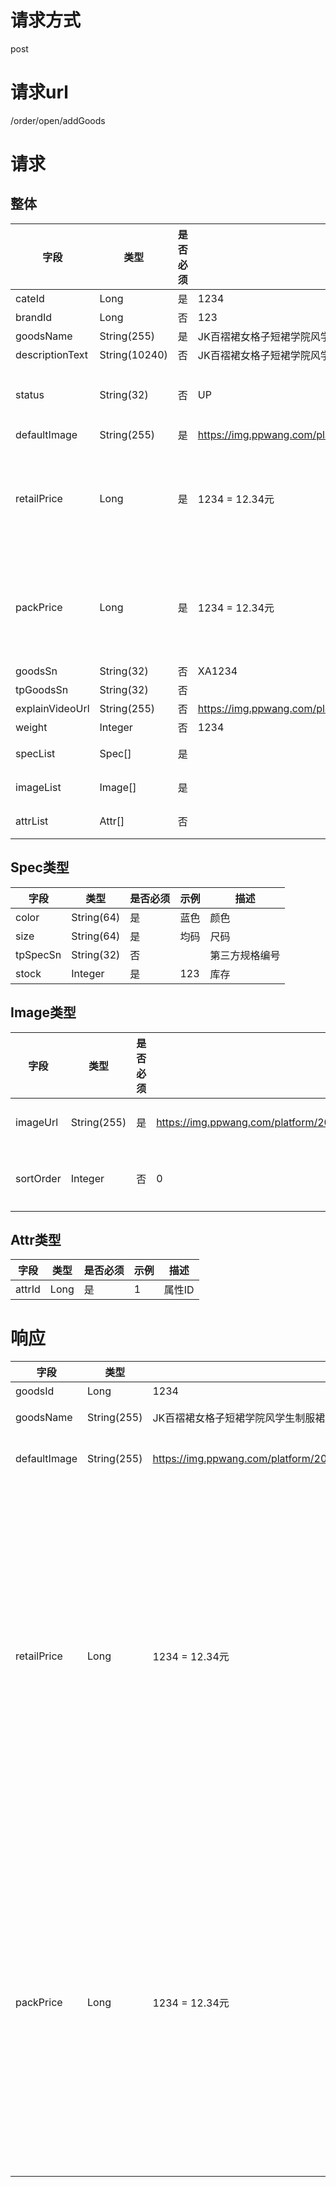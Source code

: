 # 请求方式
post



# 请求url
/order/open/addGoods



# 请求
## 整体
   字段  |  类型  |  是否必须  |  示例  |  描述  
------------------------------|---------------|------|-----------------------------------|-----------------------------------
cateId                        |  Long         |  是  |  1234                             |  分类ID
brandId                       |  Long         |  否  |  123                              |  品牌ID
goodsName                     |  String(255)  |  是  |  JK百褶裙女格子短裙学院风学生制服裙格裙百搭防  |  商品名称
descriptionText               |  String(10240) | 否  |  JK百褶裙女格子短裙学院风学生制服裙格裙百搭防  |  商品描述
status                        |  String(32)   |  否  |  UP                               |  商品状态。默认为UP。参考：商品API-相关枚举-商品状态。不能传DOWN_BY_PLATFORM
defaultImage                  |  String(255)  |  是  |  https://img.ppwang.com/platform/2021/06/17/upload_257812_F207_0_0.png  |  封面图绝对路径
retailPrice                   |  Long         |  是  |  1234 = 12.34元                   |  商品拿货价。注意！接口返回的是整数，如需要换算的话，需要接口调用方自己除以100以转移成实际的金额。如返回1234，意思是金额为12.34元
packPrice                     |  Long         |  是  |  1234 = 12.34元                   |  商品打包价。注意！接口返回的是整数，如需要换算的话，需要接口调用方自己除以100以转移成实际的金额。如返回1234，意思是金额为12.34元
goodsSn                       |  String(32)   |  否  |  XA1234                           |  商品货号
tpGoodsSn                     |  String(32)   |  否  |                                   |  第三方商品货号
explainVideoUrl               |  String(255)  |  否  |  https://img.ppwang.com/platform/2021/06/17/upload_257812_F207_0_0.mp4  |  直播讲解视频绝对地址
weight                        |  Integer      |  否  |  1234                             |  商品重量。单位：克
specList                      |  Spec[]       |  是  |                                   |  规格列表。具体字段参考Spec类型"
imageList                     |  Image[]      |  是  |                                   |  商品详情图片列表。具体字段参考Image类型
attrList                      |  Attr[]       |  否  |                                   |  商品属性列表。具体字段参考Attr类型


## Spec类型
   字段  |  类型  |  是否必须  |  示例  |  描述  
------------------------------|---------------|------|-----------------------------------|-----------------------------------
color                         |  String(64)   |  是  |  蓝色                              |  颜色
size                          |  String(64)   |  是  |  均码                              |  尺码
tpSpecSn                      |  String(32)   |  否  |                                    |  第三方规格编号
stock                         |  Integer      |  是  |  123                               |  库存


## Image类型
   字段  |  类型  |  是否必须  |  示例  |  描述  
------------------------------|---------------|------|-----------------------------------|-----------------------------------
imageUrl                      |  String(255)  |  是  |  https://img.ppwang.com/platform/2021/06/17/upload_257812_F207_0_0.png  |  图片绝对路径
sortOrder                     |  Integer      |  否  |  0                                |  排序。默认为0


## Attr类型
   字段  |  类型  |  是否必须  |  示例  |  描述  
------------------------------|---------------|------|-----------------------------------|-----------------------------------
attrId                        |  Long         |  是  |  1                                 |  属性ID



# 响应
   字段  |  类型  |  示例  |  描述  
------------------------------|---------------|-----------------------------------|-----------------------------------
goodsId                       |  Long         |  1234                             |  商品ID
goodsName                     |  String(255)  |  JK百褶裙女格子短裙学院风学生制服裙格裙百搭防  |  商品名称
defaultImage                  |  String(255)  |  https://img.ppwang.com/platform/2021/06/17/upload_257812_F207_0_0.png  |  封面图绝对路径
retailPrice                   |  Long         |  1234 = 12.34元                   |  商品拿货价。注意！接口返回的是整数，如需要换算的话，需要接口调用方自己除以100以转移成实际的金额。如返回1234，意思是金额为12.34元
packPrice                     |  Long         |  1234 = 12.34元                   |  商品打包价。注意！接口返回的是整数，如需要换算的话，需要接口调用方自己除以100以转移成实际的金额。如返回1234，意思是金额为12.34元

